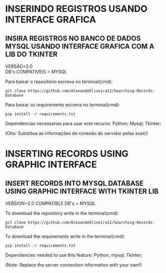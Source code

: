 # INSERINDO REGISTROS USANDO INTERFACE GRAFICA

## INSIRA REGISTROS NO BANCO DE DADOS MYSQL USANDO INTERFACE GRAFICA COM A LIB DO TKINTER

VERSÃO=2.0  
DB's COMPATIVEIS = MYSQL

Para baixar o repositório escreva no terminal(cmd):
````
git clone https://github.com/AlexandeOliveira12/Searching-Records-Database
````
Para baixar os requirements escreva no terminal(cmd):
````
pip install -r requirements.txt
````
Dependencias necessarias para usar este recuros:
Python;
Mysql;
Tkinter;

(Obs: Substitua as informações de conexão do servidor pelas suas!)


##

# INSERTING RECORDS USING GRAPHIC INTERFACE

## INSERT RECORDS INTO MYSQL DATABASE USING GRAPHIC INTERFACE WITH TKINTER LIB

VERSION=2.0
COMPATIBLE DB's = MYSQL

To download the repository write in the terminal(cmd):
````
git clone https://github.com/AlexandeOliveira12/Searching-Records-Database
````
To download the requirements write in the terminal(cmd):
````
pip install -r requirements.txt
````
Dependencies needed to use this feature:
Python;
mysql;
Tkinter;

(Note: Replace the server connection information with your own!)
